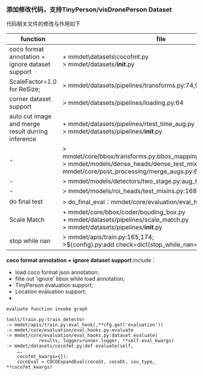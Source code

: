 ### 添加修改代码，支持TinyPerson/visDronePerson Dataset

代码相关文件的修改与作用如下

function | file | necessary
---| --- | ---
coco format annotation + ignore dataset support | + mmdet\datasets\cocofmt.py<br/> > mmdet/datasets/__init__.py| Y
ScaleFactor=1.0 for ReSize; | > mmdet/datasets/pipelines/transforms.py:74,99,289| Y
corner dataset support| > mmdet/datasets/pipelines/loading.py:64 | X
auto cut image and merge result durring inference| + mmdet/datasets/pipelines/rtest_time_aug.py<br/> > mmdet/datasets/pipelines/__init__.py| X
- |> mmdet/core/bbox/transforms.py:bbox_mapping,bbox_mapping_back<br/> > mmdet/models/dense_heads/dense_test_mixins.py:192<br/>mmdet/core/post_processing/merge_augs.py:69,102|
- |> mmdet/models/detectors/two_stage.py:aug_test+tile_aug_test|
- | > mmdet/models/roi_heads/test_mixins.py:168,323|
do final test| > do_final_eval：mmdet/core/evaluation/eval_hooks.py:10,40 | X
Scale Match| + mmdet/core/bbox/coder/bouding_box.py<br/>+ mmdet/datasets/pipelines/scale_match.py<br/> > mmdet/datasets/pipelines/__init__.py| X
stop while nan| > mmdet/apis/train.py:165,174;<br/> >${config}.py:add check=dict(stop_while_nan=True) | X


**coco format annotation + ignore dataset support** include：
- load coco format json annotation;
- filte out 'ignore' bbox while load annotation;
- TinyPerson evaluation support;
- Location evaluation support;
- 
```
evaluate function invoke graph

tools/train.py:train_detector 
-> mmdet/apis/train.py:eval_hook(,**cfg.get('evaluation')) 
-> mmdet/core/evaluation/eval_hooks.py:evaluate
-> mmdet/core/evaluation/eval_hooks.py:dataset.evaluate(
            results, logger=runner.logger, **self.eval_kwargs)
-> mmdet/datasets/cocofmt.py:def evaluate(self,
    …,                
    cocofmt_kwargs={}):
    cocoEval = COCOExpandEval(cocoGt, cocoDt, iou_type, **cocofmt_kwargs)
```
